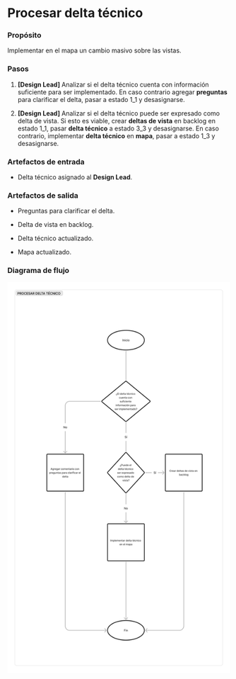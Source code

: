 # Procesar delta técnico

### Propósito

Implementar en el mapa un cambio masivo sobre las vistas.

### Pasos

1.  **[Design Lead]** Analizar si el delta técnico cuenta con información suficiente para ser implementado. En caso contrario agregar **preguntas** para clarificar el delta, pasar a estado 1_1 y desasignarse.
    
2.  **[Design Lead]** Analizar si el delta técnico puede ser expresado como delta de vista. Si esto es viable, crear **deltas de vista** en backlog en estado 1_1, pasar **delta técnico** a estado 3_3 y desasignarse. En caso contrario, implementar **delta técnico** en **mapa**, pasar a estado 1_3 y desasignarse.
    

### Artefactos de entrada

-   Delta técnico asignado al **Design Lead**.
    

### Artefactos de salida

-   Preguntas para clarificar el delta.
    
-   Delta de vista en backlog.
    
-   Delta técnico actualizado.
    
-   Mapa actualizado.
    

### Diagrama de flujo

![procesar delta técnico](https://raw.githubusercontent.com/walter-lkmx/lkmx-design-knowledge/main/img/image-20220926-182339.png)